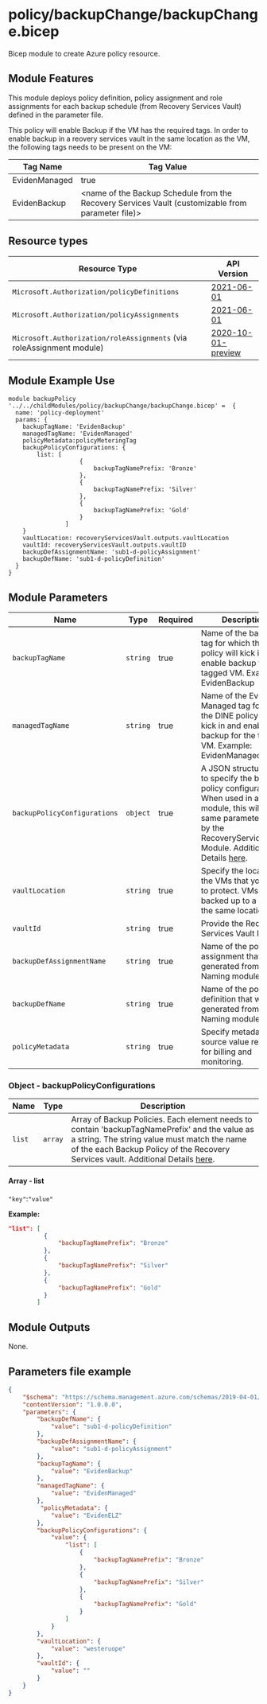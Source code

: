 # policy/backupChange/backupChange.bicep

Bicep module to create Azure policy resource.
## Module Features

This module deploys policy definition, policy assignment and role assignments for each backup schedule (from Recovery Services Vault) defined in the parameter file.

This policy will enable Backup if the VM has the required tags.
In order to enable backup in a reovery services vault in the same location as the VM, the following tags needs to be present on the VM:

| Tag Name | Tag Value |
| --- | --- |
| EvidenManaged | true |
| EvidenBackup | <name of the Backup Schedule from the Recovery Services Vault (customizable from parameter file)> |

## Resource types

| Resource Type | API Version |
| --- | --- |
| `Microsoft.Authorization/policyDefinitions` | [2021-06-01](https://docs.microsoft.com/en-us/azure/templates/microsoft.authorization/2021-06-01/policydefinitions) |
| `Microsoft.Authorization/policyAssignments` | [2021-06-01](https://docs.microsoft.com/en-us/azure/templates/microsoft.authorization/2021-06-01/policyassignments) |
| `Microsoft.Authorization/roleAssignments` (via roleAssignment module) | [2020-10-01-preview](https://docs.microsoft.com/en-us/azure/templates/microsoft.authorization/2020-10-01-preview/roleassignments) |

## Module Example Use

```bicep
module backupPolicy '../../childModules/policy/backupChange/backupChange.bicep' =  {
  name: 'policy-deployment'
  params: {
    backupTagName: 'EvidenBackup'
    managedTagName: 'EvidenManaged'
    policyMetadata:policyMeteringTag
    backupPolicyConfigurations: {
        list: [
                    {
                        backupTagNamePrefix: 'Bronze'
                    },
                    {
                        backupTagNamePrefix: 'Silver'
                    },
                    {
                        backupTagNamePrefix: 'Gold'
                    }
                ]
    }
    vaultLocation: recoveryServicesVault.outputs.vaultLocation
    vaultId: recoveryServicesVault.outputs.vaultID
    backupDefAssignmentName: 'sub1-d-policyAssignment'
    backupDefName: 'sub1-d-policyDefinition'
  }
}
```
## Module Parameters

| Name | Type | Required | Description |
| --- | --- | --- | --- |
| `backupTagName` | `string` | true | Name of the backup tag for which the DINE policy will kick in and enable backup for the tagged VM. Example: EvidenBackup |
| `managedTagName` | `string` | true | Name of the Eviden Managed tag for which the DINE policy will kick in and enable backup for the tagged VM. Example: EvidenManaged |
| `backupPolicyConfigurations` | `object` | true | A JSON structure used to specify the backup policy configuration. When used in a parent module, this will be the same parameter used by the RecoveryServicesVault Module.  Additional Details [here](#object---backuppolicyconfigurations). |
| `vaultLocation` | `string` | true | Specify the location of the VMs that you want to protect. VMs will be backed up to a vault in the same location. |
| `vaultId` | `string` | true | Provide the Recovery Services Vault ID |
| `backupDefAssignmentName` | `string` | true | Name of the policy assignment that will be generated from the Naming module |
| `backupDefName` | `string` | true | Name of the policy definition that will be generated from the Naming module |
| `policyMetadata` | `string` | true | Specify metadata source value required for billing and monitoring. |

### Object - backupPolicyConfigurations

| Name | Type | Description |
| --- | --- | --- |
| `list` | `array` | Array of Backup Policies. Each element needs to contain 'backupTagNamePrefix' and the value as a string. The string value must match the name of the each Backup Policy of the Recovery Services vault.  Additional Details [here](#array---list).|

#### Array - list

`"key"`:`"value"`

**Example:**
```json
"list": [
          {
              "backupTagNamePrefix": "Bronze"
          },
          {
              "backupTagNamePrefix": "Silver"
          },
          {
              "backupTagNamePrefix": "Gold"
          }
        ]
```

## Module Outputs
None.

## Parameters file example
```json
{
    "$schema": "https://schema.management.azure.com/schemas/2019-04-01/deploymentParameters.json#",
    "contentVersion": "1.0.0.0",
    "parameters": {
        "backupDefName": {
            "value": "sub1-d-policyDefinition"
        },
        "backupDefAssignmentName": {
            "value": "sub1-d-policyAssignment"
        },
        "backupTagName": {
            "value": "EvidenBackup"
        },
        "managedTagName": {
            "value": "EvidenManaged"
        },
         "policyMetadata": {
            "value": "EvidenELZ"
        },
        "backupPolicyConfigurations": {
            "value": {
                "list": [
                    {
                        "backupTagNamePrefix": "Bronze"
                    },
                    {
                        "backupTagNamePrefix": "Silver"
                    },
                    {
                        "backupTagNamePrefix": "Gold"
                    }
                ]
            }
        },
        "vaultLocation": {
            "value": "westeruope"
        },
        "vaultId": {
            "value": ""
        }
    }
}
```
